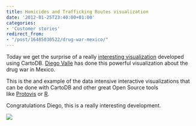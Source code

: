 ```yaml
---
title: Homicides and Trafficking Routes visualization
date: '2012-01-25T23:40:00+01:00'
categories:
- 'Customer stories'
redirect_from:
- "/post/16485030522/drug-war-mexico/"
---
```


Today we get the surprise of a really <a href="http://www.diegovalle.net/drug-war-map.html#city=All+of+M%C3%A9xico&amp;start=2010-01-15&amp;end=2010-12-15&amp;mariguana=true&amp;poppy=false&amp;meth=false&amp;cocaine=false&amp;zoom=5&amp;homtype=INEGI&amp;clat=23.61796278994952&amp;clong=-95.02734375">interesting visualization</a> developed using CartoDB. <a href="http://blog.diegovalle.net/">Diego Valle</a> has done this powerful visualization about the drug war in Mexico.

This is the and example of the data intensive interactive visualizations that can be done with CartoDB and other great Open Source tools like <a href="http://mbostock.github.com/protovis/">Protovis</a> or <a href="http://www.r-project.org/">R</a>.

Congratulations Diego, this is a really interesting development.

<a href="http://www.diegovalle.net/drug-war-map.html#city=All+of+M%C3%A9xico&amp;start=2010-01-15&amp;end=2010-12-15&amp;mariguana=true&amp;poppy=false&amp;meth=false&amp;cocaine=false&amp;zoom=5&amp;homtype=INEGI&amp;clat=23.61796278994952&amp;clong=-95.02734375"><img src="http://cartodb.s3.amazonaws.com/tumblr/posts/war.jpg"/></a>
